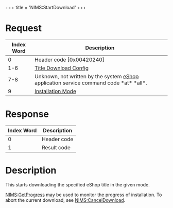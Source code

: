 +++
title = 'NIMS:StartDownload'
+++

# Request

| Index Word | Description                                                                                                   |
|------------|---------------------------------------------------------------------------------------------------------------|
| 0          | Header code \[0x00420240\]                                                                                    |
| 1-6        | [Title Download Config](NIM_Services#titledownloadconfig "wikilink")                                          |
| 7-8        | Unknown, not written by the system [eShop](eShop "wikilink") application service command code \*at\* \*all\*. |
| 9          | [Installation Mode](NIM_Services#installationmode "wikilink")                                                 |

# Response

| Index Word | Description |
|------------|-------------|
| 0          | Header code |
| 1          | Result code |

# Description

This starts downloading the specified eShop title in the given mode.

[NIMS:GetProgress](NIMS:GetProgress "wikilink") may be used to monitor
the progress of installation. To abort the current download, see
[NIMS:CancelDownload](NIMS:CancelDownload "wikilink").
